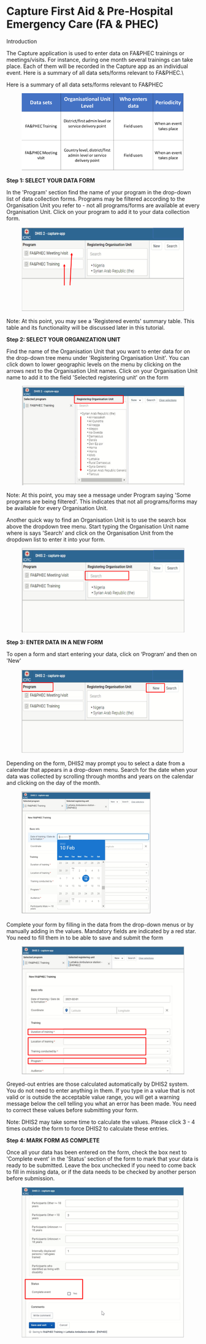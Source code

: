 # Capture First Aid & Pre-Hospital Emergency Care (FA & PHEC)

Introduction

The Capture application is used to enter data on FA\&PHEC trainings or meetings/visits. For instance, during one month several trainings can take place. Each of them will be recorded in the Capture app as an individual event. Here is a summary of all data sets/forms relevant to FA\&PHEC.\


Here is a summary of all data sets/forms relevant to FA\&PHEC

<figure><img src="../../.gitbook/assets/image (11).png" alt=""><figcaption></figcaption></figure>

**Step 1: SELECT YOUR DATA FORM**

In the 'Program' section find the name of your program in the drop-down list of data collection forms. Programs may be filtered according to the Organisation Unit you refer to - not all programs/forms are available at every Organisation Unit. Click on your program to add it to your data collection form.

<figure><img src="../../.gitbook/assets/image (1) (2).png" alt=""><figcaption></figcaption></figure>

Note: At this point, you may see a 'Registered events' summary table. This table and its functionality will be discussed later in this tutorial.

**Step 2: SELECT YOUR ORGANIZATION UNIT**

Find the name of the Organisation Unit that you want to enter data for on the drop-down tree menu under 'Registering Organisation Unit'. You can click down to lower geographic levels on the menu by clicking on the arrows next to the Organisation Unit names. Click on your Organisation Unit name to add it to the field 'Selected registering unit' on the form

<figure><img src="../../.gitbook/assets/image (2) (2).png" alt=""><figcaption></figcaption></figure>

Note: At this point, you may see a message under Program saying 'Some programs are being filtered'. This indicates that not all programs/forms may be available for every Organisation Unit.

Another quick way to find an Organisation Unit is to use the search box above the dropdown tree menu. Start typing the Organisation Unit name where is says 'Search' and click on the Organisation Unit from the dropdown list to enter it into your form.

<figure><img src="../../.gitbook/assets/image (3) (2).png" alt=""><figcaption></figcaption></figure>

**Step 3: ENTER DATA IN A NEW FORM**

To open a form and start entering your data, click on ‘Program’ and then on 'New'

<figure><img src="../../.gitbook/assets/image (4) (2).png" alt=""><figcaption></figcaption></figure>

Depending on the form, DHIS2 may prompt you to select a date from a calendar that appears in a drop-down menu. Search for the date when your data was collected by scrolling through months and years on the calendar and clicking on the day of the month.

<figure><img src="../../.gitbook/assets/image (5) (2).png" alt=""><figcaption></figcaption></figure>

Complete your form by filling in the data from the drop-down menus or by manually adding in the values. Mandatory fields are indicated by a red star. You need to fill them in to be able to save and submit the form

<figure><img src="../../.gitbook/assets/image (6) (2).png" alt=""><figcaption></figcaption></figure>

Greyed-out entries are those calculated automatically by DHIS2 system. You do not need to enter anything in them. If you type in a value that is not valid or is outside the acceptable value range, you will get a warning message below the cell telling you what an error has been made. You need to correct these values before submitting your form.&#x20;

Note: DHIS2 may take some time to calculate the values. Please click 3 - 4 times outside the form to force DHIS2 to calculate these entries.



**Step 4: MARK FORM AS COMPLETE**

Once all your data has been entered on the form, check the box next to 'Complete event' in the 'Status' section of the form to mark that your data is ready to be submitted. Leave the box unchecked if you need to come back to fill in missing data, or if the data needs to be checked by another person before submission.

<figure><img src="../../.gitbook/assets/image (7) (2).png" alt=""><figcaption></figcaption></figure>
